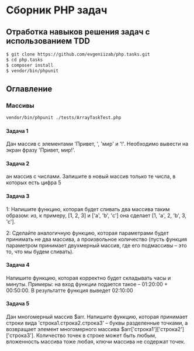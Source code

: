 # Сборник PHP задач 
## Отработка навыков решения задач c использованием TDD

   ```sh
   $ git clone https://github.com/evgeniizab/php.tasks.git
   $ cd php.tasks
   $ composer install
   $ vendor/bin/phpunit
   ```
## Оглавление
### Массивы
```sh
vendor/bin/phpunit ./tests/ArrayTaskTest.php 
```
#### Задача 1
Дан массив с элементами 'Привет, ', 'мир' и '!'. Необходимо вывести на экран фразу 'Привет, мир!'.
#### Задача 2
ан массив с числами. Запишите в новый массив только те числа, в которых есть цифра 5
#### Задача 3
1: Напишите функцию, которая будет сливать два массива таким образом: из, к
   примеру, [1, 2, 3] и ['a', 'b', 'c'] она сделает [1, 'a', 2, 'b', 3, 'c'].

2: Сделайте аналогичную функцию, которая параметрами будет принимать
   не два массива, а произвольное количество (пусть функция параметром принимает
   двухмерный массив, где его подмассивы – это то, что мы будем сливать).
#### Задача 4
Напишите функцию, которая корректно будет складывать часы и минуты.
Примеры: на вход функции подается такое – 01:20:00 + 00:50:00. В результатте функция выведет 02:10:00
#### Задача 5
Дан многомерный массив $arr. Напишите функцию, которая принимает строки
 вида 'строка1.строка2.строка3' – буквы разделенные точками, а возвращает элемент
 многомерного массива $arr['строка1']['строка2']['строка3']. Количество точек в строке
 может быть любым, вложенность массива тоже любая, ключи массива не содержат точек.
